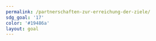 ```yaml
---
permalink: /partnerschaften-zur-erreichung-der-ziele/
sdg_goal: '17'
color: '#19486a'
layout: goal
---
```



